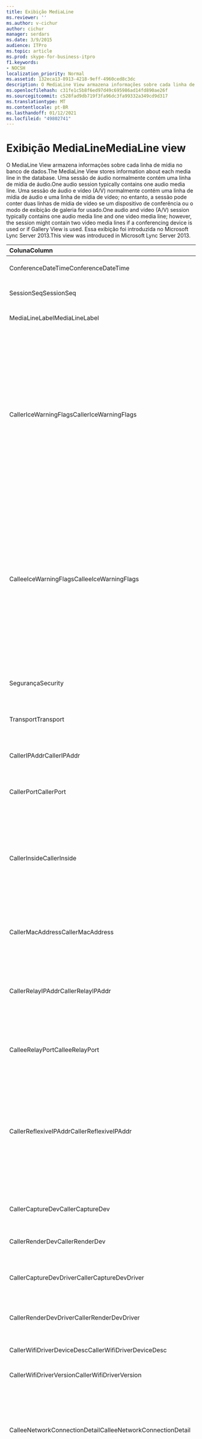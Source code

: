 ```yaml
---
title: Exibição MediaLine
ms.reviewer: ''
ms.author: v-cichur
author: cichur
manager: serdars
ms.date: 3/9/2015
audience: ITPro
ms.topic: article
ms.prod: skype-for-business-itpro
f1.keywords:
- NOCSH
localization_priority: Normal
ms.assetid: 132eca13-8913-4218-9eff-4960ced8c3dc
description: O MediaLine View armazena informações sobre cada linha de mídia no banco de dados. Uma sessão de áudio normalmente contém uma linha de mídia de áudio. Uma sessão de áudio e vídeo (A/V) normalmente contém uma linha de mídia de áudio e uma linha de mídia de vídeo; no entanto, a sessão pode conter duas linhas de mídia de vídeo se um dispositivo de conferência ou o modo de exibição de galeria for usado. Essa exibição foi introduzida no Microsoft Lync Server 2013.
ms.openlocfilehash: c31fe1c5b8f6ed97d49c695986ad14fd890ae26f
ms.sourcegitcommit: c528fad9db719f3fa96dc3fa99332a349cd9d317
ms.translationtype: MT
ms.contentlocale: pt-BR
ms.lasthandoff: 01/12/2021
ms.locfileid: "49802741"
---
```

# <a name="medialine-view"></a><span data-ttu-id="198a3-106">Exibição MediaLine</span><span class="sxs-lookup"><span data-stu-id="198a3-106">MediaLine view</span></span>
 
<span data-ttu-id="198a3-107">O MediaLine View armazena informações sobre cada linha de mídia no banco de dados.</span><span class="sxs-lookup"><span data-stu-id="198a3-107">The MediaLine View stores information about each media line in the database.</span></span> <span data-ttu-id="198a3-108">Uma sessão de áudio normalmente contém uma linha de mídia de áudio.</span><span class="sxs-lookup"><span data-stu-id="198a3-108">One audio session typically contains one audio media line.</span></span> <span data-ttu-id="198a3-109">Uma sessão de áudio e vídeo (A/V) normalmente contém uma linha de mídia de áudio e uma linha de mídia de vídeo; no entanto, a sessão pode conter duas linhas de mídia de vídeo se um dispositivo de conferência ou o modo de exibição de galeria for usado.</span><span class="sxs-lookup"><span data-stu-id="198a3-109">One audio and video (A/V) session typically contains one audio media line and one video media line; however, the session might contain two video media lines if a conferencing device is used or if Gallery View is used.</span></span> <span data-ttu-id="198a3-110">Essa exibição foi introduzida no Microsoft Lync Server 2013.</span><span class="sxs-lookup"><span data-stu-id="198a3-110">This view was introduced in Microsoft Lync Server 2013.</span></span>
  
|<span data-ttu-id="198a3-111">**Coluna**</span><span class="sxs-lookup"><span data-stu-id="198a3-111">**Column**</span></span>|<span data-ttu-id="198a3-112">**Tipo de dados**</span><span class="sxs-lookup"><span data-stu-id="198a3-112">**Data Type**</span></span>|<span data-ttu-id="198a3-113">**detalhes**</span><span class="sxs-lookup"><span data-stu-id="198a3-113">**details**</span></span>|
|:-----|:-----|:-----|
|<span data-ttu-id="198a3-114">ConferenceDateTime</span><span class="sxs-lookup"><span data-stu-id="198a3-114">ConferenceDateTime</span></span>  <br/> |<span data-ttu-id="198a3-115">datetime</span><span class="sxs-lookup"><span data-stu-id="198a3-115">datetime</span></span>  <br/> |<span data-ttu-id="198a3-116">Referenciado na tabela [MediaLine](medialine-0.md).</span><span class="sxs-lookup"><span data-stu-id="198a3-116">Referenced from the [MediaLine table](medialine-0.md).</span></span>  <br/> |
|<span data-ttu-id="198a3-117">SessionSeq</span><span class="sxs-lookup"><span data-stu-id="198a3-117">SessionSeq</span></span>  <br/> |<span data-ttu-id="198a3-118">int</span><span class="sxs-lookup"><span data-stu-id="198a3-118">int</span></span>  <br/> |<span data-ttu-id="198a3-119">Referenciado na tabela [MediaLine](medialine-0.md).</span><span class="sxs-lookup"><span data-stu-id="198a3-119">Referenced from the [MediaLine table](medialine-0.md).</span></span>  <br/> |
|<span data-ttu-id="198a3-120">MediaLineLabel</span><span class="sxs-lookup"><span data-stu-id="198a3-120">MediaLineLabel</span></span>  <br/> |<span data-ttu-id="198a3-121">tinyint</span><span class="sxs-lookup"><span data-stu-id="198a3-121">tinyint</span></span>  <br/> |<span data-ttu-id="198a3-122">Referenciado na tabela [MediaLine](medialine-0.md).</span><span class="sxs-lookup"><span data-stu-id="198a3-122">Referenced from the [MediaLine table](medialine-0.md).</span></span>  <br/> |
|<span data-ttu-id="198a3-123">CallerIceWarningFlags</span><span class="sxs-lookup"><span data-stu-id="198a3-123">CallerIceWarningFlags</span></span>  <br/> |<span data-ttu-id="198a3-124">int</span><span class="sxs-lookup"><span data-stu-id="198a3-124">int</span></span>  <br/> |<span data-ttu-id="198a3-p103">Informações sobre o processo de ICE (Estabelecimento de Conectividade Interativa) descrito em sinalizadores de bits do autor da chamada. Para obter detalhes, consulte a Especificação de protocolo do servidor de monitoramento de Qualidade da Experiência.</span><span class="sxs-lookup"><span data-stu-id="198a3-p103">Information about Interactive Connectivity Establishment (ICE) process described in bits flags for the caller. For details, refer to the Quality of Experience Monitoring Server Protocol Specification.</span></span>  <br/> |
|<span data-ttu-id="198a3-127">CalleeIceWarningFlags</span><span class="sxs-lookup"><span data-stu-id="198a3-127">CalleeIceWarningFlags</span></span>  <br/> |<span data-ttu-id="198a3-128">int</span><span class="sxs-lookup"><span data-stu-id="198a3-128">int</span></span>  <br/> |<span data-ttu-id="198a3-p104">Informações sobre o processo do ICE (Estabelecimento de Conectividade Interativa) descrito em sinalizadores de bits para o chamador. Para detalhes, consulte a Especificação do Protocolo de Servidor do Monitoramento da Qualidade da Experiência.</span><span class="sxs-lookup"><span data-stu-id="198a3-p104">Information about Interactive Connectivity Establishment (ICE) process described in bits flags for the callee. For details, refer to the Quality of Experience Monitoring Server Protocol Specification.</span></span>  <br/> |
|<span data-ttu-id="198a3-131">Segurança</span><span class="sxs-lookup"><span data-stu-id="198a3-131">Security</span></span>  <br/> |<span data-ttu-id="198a3-132">tinyint</span><span class="sxs-lookup"><span data-stu-id="198a3-132">tinyint</span></span>  <br/> |<span data-ttu-id="198a3-p105">Perfil de segurança em uso. 0 é NONE (nenhum), 1 é SRTP, 2 é V1.</span><span class="sxs-lookup"><span data-stu-id="198a3-p105">Security profile in use. 0 is NONE, 1 is SRTP, 2 is V1.</span></span>  <br/> |
|<span data-ttu-id="198a3-135">Transport</span><span class="sxs-lookup"><span data-stu-id="198a3-135">Transport</span></span>  <br/> |<span data-ttu-id="198a3-136">tinyint</span><span class="sxs-lookup"><span data-stu-id="198a3-136">tinyint</span></span>  <br/> |<span data-ttu-id="198a3-p106">Tipo de transporte. 0 é UDP, 1 é TCP.</span><span class="sxs-lookup"><span data-stu-id="198a3-p106">Transport type. 0 is UDP, 1 is TCP.</span></span>  <br/> |
|<span data-ttu-id="198a3-139">CallerIPAddr</span><span class="sxs-lookup"><span data-stu-id="198a3-139">CallerIPAddr</span></span>  <br/> |<span data-ttu-id="198a3-140">var(50)</span><span class="sxs-lookup"><span data-stu-id="198a3-140">var(50)</span></span>  <br/> |<span data-ttu-id="198a3-p107">Endereço IP do chamador. Pode ser um endereço IPv4 ou IPv6.</span><span class="sxs-lookup"><span data-stu-id="198a3-p107">IP address of the caller. This can be either an IPv4 or IPv6 address.</span></span>  <br/> |
|<span data-ttu-id="198a3-143">CallerPort</span><span class="sxs-lookup"><span data-stu-id="198a3-143">CallerPort</span></span>  <br/> |<span data-ttu-id="198a3-144">int</span><span class="sxs-lookup"><span data-stu-id="198a3-144">int</span></span>  <br/> |<span data-ttu-id="198a3-145">Porta usada pelo chamador.</span><span class="sxs-lookup"><span data-stu-id="198a3-145">Port used by the caller.</span></span>  <br/> |
|<span data-ttu-id="198a3-146">CallerInside</span><span class="sxs-lookup"><span data-stu-id="198a3-146">CallerInside</span></span>  <br/> |<span data-ttu-id="198a3-147">bit</span><span class="sxs-lookup"><span data-stu-id="198a3-147">bit</span></span>  <br/> |<span data-ttu-id="198a3-p108">Indica se o chamador está ou não dentro da rede da organização. 1 significa que o chamador está dentro da rede corporativa, 0 significa que está fora.</span><span class="sxs-lookup"><span data-stu-id="198a3-p108">Indicates whether or not the caller is inside the organization network. 1 means that the caller is inside the enterprise network. 0 means that the caller is outside the network.</span></span>  <br/> |
|<span data-ttu-id="198a3-151">CallerMacAddress</span><span class="sxs-lookup"><span data-stu-id="198a3-151">CallerMacAddress</span></span>  <br/> |<span data-ttu-id="198a3-152">varchar(256)</span><span class="sxs-lookup"><span data-stu-id="198a3-152">varchar(256)</span></span>  <br/> |<span data-ttu-id="198a3-153">Endereço MAC da interface de rede usada pelo chamador.</span><span class="sxs-lookup"><span data-stu-id="198a3-153">MAC address of network interface used by caller.</span></span>  <br/> |
|<span data-ttu-id="198a3-154">CallerRelayIPAddr</span><span class="sxs-lookup"><span data-stu-id="198a3-154">CallerRelayIPAddr</span></span>  <br/> |<span data-ttu-id="198a3-155">var(50)</span><span class="sxs-lookup"><span data-stu-id="198a3-155">var(50)</span></span>  <br/> |<span data-ttu-id="198a3-156">Endereço IP do serviço de borda A/V usado pelo chamador.</span><span class="sxs-lookup"><span data-stu-id="198a3-156">IP Address of the A/V Edge service used by the caller.</span></span> <span data-ttu-id="198a3-157">Consulte a [tabela IPAddress para](ipaddress.md) obter mais informações.</span><span class="sxs-lookup"><span data-stu-id="198a3-157">See the [IPAddress table](ipaddress.md) for more information.</span></span> <br/> |
|<span data-ttu-id="198a3-158">CalleeRelayPort</span><span class="sxs-lookup"><span data-stu-id="198a3-158">CalleeRelayPort</span></span>  <br/> |<span data-ttu-id="198a3-159">int</span><span class="sxs-lookup"><span data-stu-id="198a3-159">int</span></span>  <br/> |<span data-ttu-id="198a3-160">Porta usada no serviço de Borda de A/V usado pelo chamador.</span><span class="sxs-lookup"><span data-stu-id="198a3-160">Port used on the A/V Edge service used by the caller.</span></span>  <br/> |
|<span data-ttu-id="198a3-161">CallerReflexiveIPAddr</span><span class="sxs-lookup"><span data-stu-id="198a3-161">CallerReflexiveIPAddr</span></span>  <br/> |<span data-ttu-id="198a3-162">var(50)</span><span class="sxs-lookup"><span data-stu-id="198a3-162">var(50)</span></span>  <br/> |<span data-ttu-id="198a3-163">Endereço IP do chamador conforme relatado pelo serviço de Borda A/V.</span><span class="sxs-lookup"><span data-stu-id="198a3-163">Caller's IP address as reported by the A/V Edge service.</span></span> <span data-ttu-id="198a3-164">Este endereço pode ser diferente do endereço na coluna CallerIPAddr se o cliente estiver localizado atrás de uma NAT, por exemplo.</span><span class="sxs-lookup"><span data-stu-id="198a3-164">This address may be different that the CallerIPAddr if the client is located behind a NAT for example.</span></span>  <br/> |
|<span data-ttu-id="198a3-165">CallerCaptureDev</span><span class="sxs-lookup"><span data-stu-id="198a3-165">CallerCaptureDev</span></span>  <br/> |<span data-ttu-id="198a3-166">varchar(256)</span><span class="sxs-lookup"><span data-stu-id="198a3-166">varchar(256)</span></span>  <br/> |<span data-ttu-id="198a3-167">Nome do dispositivo de captura do chamador.</span><span class="sxs-lookup"><span data-stu-id="198a3-167">Caller's capture device name.</span></span>  <br/> |
|<span data-ttu-id="198a3-168">CallerRenderDev</span><span class="sxs-lookup"><span data-stu-id="198a3-168">CallerRenderDev</span></span>  <br/> |<span data-ttu-id="198a3-169">varchar(256)</span><span class="sxs-lookup"><span data-stu-id="198a3-169">varchar(256)</span></span>  <br/> |<span data-ttu-id="198a3-170">Nome do dispositivo de renderização do chamador.</span><span class="sxs-lookup"><span data-stu-id="198a3-170">Caller's render device name.</span></span>  <br/> |
|<span data-ttu-id="198a3-171">CallerCaptureDevDriver</span><span class="sxs-lookup"><span data-stu-id="198a3-171">CallerCaptureDevDriver</span></span>  <br/> |<span data-ttu-id="198a3-172">varchar(256)</span><span class="sxs-lookup"><span data-stu-id="198a3-172">varchar(256)</span></span>  <br/> |<span data-ttu-id="198a3-173">Nome do driver do dispositivo de captura do chamador.</span><span class="sxs-lookup"><span data-stu-id="198a3-173">Caller's capture device driver name.</span></span>  <br/> |
|<span data-ttu-id="198a3-174">CallerRenderDevDriver</span><span class="sxs-lookup"><span data-stu-id="198a3-174">CallerRenderDevDriver</span></span>  <br/> |<span data-ttu-id="198a3-175">varchar(256)</span><span class="sxs-lookup"><span data-stu-id="198a3-175">varchar(256)</span></span>  <br/> |<span data-ttu-id="198a3-176">Nome do driver do dispositivo de renderização do chamador.</span><span class="sxs-lookup"><span data-stu-id="198a3-176">Caller's render device driver name.</span></span>  <br/> |
|<span data-ttu-id="198a3-177">CallerWifiDriverDeviceDesc</span><span class="sxs-lookup"><span data-stu-id="198a3-177">CallerWifiDriverDeviceDesc</span></span>  <br/> |<span data-ttu-id="198a3-178">varchar(256</span><span class="sxs-lookup"><span data-stu-id="198a3-178">varchar(256</span></span>  <br/> |<span data-ttu-id="198a3-179">Descrição do driver Wifi do chamador.</span><span class="sxs-lookup"><span data-stu-id="198a3-179">Caller's Wifi driver description.</span></span>  <br/> |
|<span data-ttu-id="198a3-180">CallerWifiDriverVersion</span><span class="sxs-lookup"><span data-stu-id="198a3-180">CallerWifiDriverVersion</span></span>  <br/> |<span data-ttu-id="198a3-181">varchar(256)</span><span class="sxs-lookup"><span data-stu-id="198a3-181">varchar(256)</span></span>  <br/> |<span data-ttu-id="198a3-182">Versão do driver Wifi do chamador.</span><span class="sxs-lookup"><span data-stu-id="198a3-182">Caller's Wifi driver version.</span></span>  <br/> |
|<span data-ttu-id="198a3-183">CalleeNetworkConnectionDetail</span><span class="sxs-lookup"><span data-stu-id="198a3-183">CalleeNetworkConnectionDetail</span></span>  <br/> |<span data-ttu-id="198a3-184">varchar(256)</span><span class="sxs-lookup"><span data-stu-id="198a3-184">varchar(256)</span></span>  <br/> |<span data-ttu-id="198a3-185">Detalhes da conexão de rede do chamador.</span><span class="sxs-lookup"><span data-stu-id="198a3-185">Details of caller's network connection.</span></span> <span data-ttu-id="198a3-186">Consulte a [tabela NetworkConnectionDetail para](networkconnectiondetail.md) obter mais informações.</span><span class="sxs-lookup"><span data-stu-id="198a3-186">See the [NetworkConnectionDetail table](networkconnectiondetail.md) for more information.</span></span> <br/> |
|<span data-ttu-id="198a3-187">CallerBssid</span><span class="sxs-lookup"><span data-stu-id="198a3-187">CallerBssid</span></span>  <br/> |<span data-ttu-id="198a3-188">varchar(256)</span><span class="sxs-lookup"><span data-stu-id="198a3-188">varchar(256)</span></span>  <br/> |<span data-ttu-id="198a3-189">Identificador SSID usado pela conexão WiFi do chamador.</span><span class="sxs-lookup"><span data-stu-id="198a3-189">Basic Service Set Identifier used by callers WiFi connection.</span></span>  <br/> |
|<span data-ttu-id="198a3-190">CallerVPN</span><span class="sxs-lookup"><span data-stu-id="198a3-190">CallerVPN</span></span>  <br/> |<span data-ttu-id="198a3-191">bit</span><span class="sxs-lookup"><span data-stu-id="198a3-191">bit</span></span>  <br/> |<span data-ttu-id="198a3-p112">Indica se o chamador se conectou por uma rede virtual privada. 1 é rede virtual privada (VPN), 0 é não-VPN.</span><span class="sxs-lookup"><span data-stu-id="198a3-p112">Indicates whether the caller connected over a virtual private network. 1 is virtual private network (VPN), 0 is non-VPN.</span></span>  <br/> |
|<span data-ttu-id="198a3-194">CalleeIPAddr</span><span class="sxs-lookup"><span data-stu-id="198a3-194">CalleeIPAddr</span></span>  <br/> |<span data-ttu-id="198a3-195">var(50)</span><span class="sxs-lookup"><span data-stu-id="198a3-195">var(50)</span></span>  <br/> |<span data-ttu-id="198a3-196">Endereço IP do receptor da chamada.</span><span class="sxs-lookup"><span data-stu-id="198a3-196">IP address of the callee.</span></span> <span data-ttu-id="198a3-197">Pode ser um endereço IPv4 ou IPv6.</span><span class="sxs-lookup"><span data-stu-id="198a3-197">This can be either an IPv4 or IPv6 address.</span></span>  <br/> |
|<span data-ttu-id="198a3-198">CalleePort</span><span class="sxs-lookup"><span data-stu-id="198a3-198">CalleePort</span></span>  <br/> |<span data-ttu-id="198a3-199">int</span><span class="sxs-lookup"><span data-stu-id="198a3-199">int</span></span>  <br/> |<span data-ttu-id="198a3-200">Porta usada pelo receptor.</span><span class="sxs-lookup"><span data-stu-id="198a3-200">Port used by the callee.</span></span>  <br/> |
|<span data-ttu-id="198a3-201">CalleeInside</span><span class="sxs-lookup"><span data-stu-id="198a3-201">CalleeInside</span></span>  <br/> |<span data-ttu-id="198a3-202">bit</span><span class="sxs-lookup"><span data-stu-id="198a3-202">bit</span></span>  <br/> |<span data-ttu-id="198a3-p114">Indica se o receptor da chamada está dentro da rede corporativa. 1 significa que o receptor está dentro da rede corporativa, 0 significa que está fora.</span><span class="sxs-lookup"><span data-stu-id="198a3-p114">Indicates whether the callee is inside the enterprise network. 1 means callee is inside the enterprise network, 0 means the callee is outside the network.</span></span>  <br/> |
|<span data-ttu-id="198a3-205">CalleeMacAddress</span><span class="sxs-lookup"><span data-stu-id="198a3-205">CalleeMacAddress</span></span>  <br/> |<span data-ttu-id="198a3-206">varchar(256)</span><span class="sxs-lookup"><span data-stu-id="198a3-206">varchar(256)</span></span>  <br/> |<span data-ttu-id="198a3-207">Endereço MAC da interface de rede usada pelo receptor da chamada.</span><span class="sxs-lookup"><span data-stu-id="198a3-207">MAC address of network interface used by callee.</span></span>  <br/> |
|<span data-ttu-id="198a3-208">CalleeRelayIPAddr</span><span class="sxs-lookup"><span data-stu-id="198a3-208">CalleeRelayIPAddr</span></span>  <br/> |<span data-ttu-id="198a3-209">var(50)</span><span class="sxs-lookup"><span data-stu-id="198a3-209">var(50)</span></span>  <br/> |<span data-ttu-id="198a3-210">Endereço IP do serviço de Borda de A/V usado pelo receptor da chamada.</span><span class="sxs-lookup"><span data-stu-id="198a3-210">IP Address of the A/V Edge service used by the callee.</span></span> <span data-ttu-id="198a3-211">Consulte a [tabela IPAddress para](ipaddress.md) obter mais informações.</span><span class="sxs-lookup"><span data-stu-id="198a3-211">See the [IPAddress table](ipaddress.md) for more information.</span></span> <br/> |
|<span data-ttu-id="198a3-212">CalleeRelayPort</span><span class="sxs-lookup"><span data-stu-id="198a3-212">CalleeRelayPort</span></span>  <br/> |<span data-ttu-id="198a3-213">int</span><span class="sxs-lookup"><span data-stu-id="198a3-213">int</span></span>  <br/> |<span data-ttu-id="198a3-214">Porta usada no serviço de Borda de A/V usado pelo receptor da chamada.</span><span class="sxs-lookup"><span data-stu-id="198a3-214">Port used on the A/V Edge service used by the callee.</span></span>  <br/> |
|<span data-ttu-id="198a3-215">CalleeReflexiveIPAddr</span><span class="sxs-lookup"><span data-stu-id="198a3-215">CalleeReflexiveIPAddr</span></span>  <br/> |<span data-ttu-id="198a3-216">var(50)</span><span class="sxs-lookup"><span data-stu-id="198a3-216">var(50)</span></span>  <br/> |<span data-ttu-id="198a3-217">Endereço IP do destinatário da chamada conforme relatado pelo serviço de Borda A/V.</span><span class="sxs-lookup"><span data-stu-id="198a3-217">Callee's IP address as reported by the A/V Edge service.</span></span> <span data-ttu-id="198a3-218">Este endereço pode ser diferente do endereço na coluna CalleeIPAddr se o cliente estiver localizado atrás de uma NAT, por exemplo.</span><span class="sxs-lookup"><span data-stu-id="198a3-218">This address may be different that the CalleeIPAddr if the client is located behind a NAT for example.</span></span>  <br/> |
|<span data-ttu-id="198a3-219">CalleeCaptureDev</span><span class="sxs-lookup"><span data-stu-id="198a3-219">CalleeCaptureDev</span></span>  <br/> |<span data-ttu-id="198a3-220">var(50)</span><span class="sxs-lookup"><span data-stu-id="198a3-220">var(50)</span></span>  <br/> |<span data-ttu-id="198a3-221">Nome do dispositivo de captura do destinatário da chamada.</span><span class="sxs-lookup"><span data-stu-id="198a3-221">Callee's capture device name.</span></span>  <br/> |
|<span data-ttu-id="198a3-222">CalleeRenderDev</span><span class="sxs-lookup"><span data-stu-id="198a3-222">CalleeRenderDev</span></span>  <br/> |<span data-ttu-id="198a3-223">varchar(256)</span><span class="sxs-lookup"><span data-stu-id="198a3-223">varchar(256)</span></span>  <br/> |<span data-ttu-id="198a3-224">Nome do dispositivo de renderização do destinatário da chamada.</span><span class="sxs-lookup"><span data-stu-id="198a3-224">Callee's render device name.</span></span>  <br/> |
|<span data-ttu-id="198a3-225">CalleeCaptureDevDriver</span><span class="sxs-lookup"><span data-stu-id="198a3-225">CalleeCaptureDevDriver</span></span>  <br/> |<span data-ttu-id="198a3-226">varchar(256)</span><span class="sxs-lookup"><span data-stu-id="198a3-226">varchar(256)</span></span>  <br/> |<span data-ttu-id="198a3-227">Nome do driver do dispositivo de captura do destinatário da chamada.</span><span class="sxs-lookup"><span data-stu-id="198a3-227">Callee's capture device driver name.</span></span>  <br/> |
|<span data-ttu-id="198a3-228">CalleeRenderDevDriver</span><span class="sxs-lookup"><span data-stu-id="198a3-228">CalleeRenderDevDriver</span></span>  <br/> |<span data-ttu-id="198a3-229">varchar(256)</span><span class="sxs-lookup"><span data-stu-id="198a3-229">varchar(256)</span></span>  <br/> |<span data-ttu-id="198a3-230">Nome do driver do dispositivo de renderização do destinatário da chamada.</span><span class="sxs-lookup"><span data-stu-id="198a3-230">Callee's render device driver name.</span></span>  <br/> |
|<span data-ttu-id="198a3-231">CalleeWifiDriverDeviceDesc</span><span class="sxs-lookup"><span data-stu-id="198a3-231">CalleeWifiDriverDeviceDesc</span></span>  <br/> |<span data-ttu-id="198a3-232">varchar(256)</span><span class="sxs-lookup"><span data-stu-id="198a3-232">varchar(256)</span></span>  <br/> |<span data-ttu-id="198a3-233">Descrição do driver Wifi do destinatário da chamada.</span><span class="sxs-lookup"><span data-stu-id="198a3-233">Callee's Wifi driver description.</span></span>  <br/> |
|<span data-ttu-id="198a3-234">CalleeWifiDriverVersion</span><span class="sxs-lookup"><span data-stu-id="198a3-234">CalleeWifiDriverVersion</span></span>  <br/> |<span data-ttu-id="198a3-235">varchar(256</span><span class="sxs-lookup"><span data-stu-id="198a3-235">varchar(256</span></span>  <br/> |<span data-ttu-id="198a3-236">Versão do driver Wifi do destinatário da chamada.</span><span class="sxs-lookup"><span data-stu-id="198a3-236">Callee's Wifi driver version.</span></span>  <br/> |
|<span data-ttu-id="198a3-237">CalleeNetworkConnectionDetail</span><span class="sxs-lookup"><span data-stu-id="198a3-237">CalleeNetworkConnectionDetail</span></span>  <br/> |<span data-ttu-id="198a3-238">varchar(256)</span><span class="sxs-lookup"><span data-stu-id="198a3-238">varchar(256)</span></span>  <br/> |<span data-ttu-id="198a3-239">Detalhes da conexão de rede do destinatário da chamada.</span><span class="sxs-lookup"><span data-stu-id="198a3-239">Details of callee's network connection.</span></span> <span data-ttu-id="198a3-240">Consulte a [tabela NetworkConnectionDetail para](networkconnectiondetail.md) obter mais informações.</span><span class="sxs-lookup"><span data-stu-id="198a3-240">See the [NetworkConnectionDetail table](networkconnectiondetail.md) for more information.</span></span> <br/> |
|<span data-ttu-id="198a3-241">CalleeBssid</span><span class="sxs-lookup"><span data-stu-id="198a3-241">CalleeBssid</span></span>  <br/> |<span data-ttu-id="198a3-242">varchar(256)</span><span class="sxs-lookup"><span data-stu-id="198a3-242">varchar(256)</span></span>  <br/> |<span data-ttu-id="198a3-243">Identificador do Conjunto de Serviços Básicos usado pela conexão WiFi do destinatário da chamada.</span><span class="sxs-lookup"><span data-stu-id="198a3-243">Basic Service Set Identifier used by callee's WiFi connection.</span></span>  <br/> |
|<span data-ttu-id="198a3-244">CalleeVPN</span><span class="sxs-lookup"><span data-stu-id="198a3-244">CalleeVPN</span></span>  <br/> |<span data-ttu-id="198a3-245">bit</span><span class="sxs-lookup"><span data-stu-id="198a3-245">bit</span></span>  <br/> |<span data-ttu-id="198a3-p118">Indica se o receptor da chamada se conectou por uma rede virtual privada. 1 é rede virtual privada (VPN), 0 é não-VPN.</span><span class="sxs-lookup"><span data-stu-id="198a3-p118">Indicates whether the callee connected over a virtual private network. 1 is virtual private network (VPN), 0 is non-VPN.</span></span>  <br/> |
|<span data-ttu-id="198a3-248">ConversationalMOS</span><span class="sxs-lookup"><span data-stu-id="198a3-248">ConversationalMOS</span></span>  <br/> |<span data-ttu-id="198a3-249">decimal(3,2)</span><span class="sxs-lookup"><span data-stu-id="198a3-249">decimal(3,2)</span></span>  <br/> |<span data-ttu-id="198a3-250">MOS da Conversa de Banda Estreita das sessões de áudio (com base nos dois fluxos de áudio).</span><span class="sxs-lookup"><span data-stu-id="198a3-250">Narrowband Conversational MOS of the audio sessions (based on both audio streams).</span></span>  <br/> |
|<span data-ttu-id="198a3-251">AppliedBandwidthLimit</span><span class="sxs-lookup"><span data-stu-id="198a3-251">AppliedBandwidthLimit</span></span>  <br/> |<span data-ttu-id="198a3-252">int</span><span class="sxs-lookup"><span data-stu-id="198a3-252">int</span></span>  <br/> |<span data-ttu-id="198a3-p119">Esta é a largura de banda real aplicada a um dado fluxo de envio, considerando várias configurações de política (TURN, API, SDP, Servidor de Políticas, etc.). Não deve ser confundida com a largura de banda real porque pode haver uma largura de banda real menor com base na estimativa da largura de banda. Esta é basicamente a largura de banda máxima que o fluxo de envio pode usar, salvo limites impostos pela estimativa da largura de banda.</span><span class="sxs-lookup"><span data-stu-id="198a3-p119">This is the actual bandwidth applied to the given send side stream given various policy settings (TURN, API, SDP, Policy Server, etc.). This should not to be confused with the effective bandwidth because there can be a lower effective bandwidth based on the bandwidth estimate. This is basically the maximum bandwidth the send stream can take barring limits imposed by the bandwidth estimate.</span></span>  <br/> |
|<span data-ttu-id="198a3-256">AppliedBandwidthSource</span><span class="sxs-lookup"><span data-stu-id="198a3-256">AppliedBandwidthSource</span></span>  <br/> |<span data-ttu-id="198a3-257">varchar(256)</span><span class="sxs-lookup"><span data-stu-id="198a3-257">varchar(256)</span></span>  <br/> |<span data-ttu-id="198a3-258">Origem da capacidade da largura de banda imposta.</span><span class="sxs-lookup"><span data-stu-id="198a3-258">Source of the bandwidth cap being imposed.</span></span> <span data-ttu-id="198a3-259">Ele descreve de onde vem o limite de largura de banda (por exemplo, "Servidor de Políticas", "Servidor TURN" ou "Modalidade").</span><span class="sxs-lookup"><span data-stu-id="198a3-259">It describes where the bandwidth limit is coming from (for example, "Policy Server", "TURN Server", or "Modality").</span></span>  <br/> |
|<span data-ttu-id="198a3-260">Chamador</span><span class="sxs-lookup"><span data-stu-id="198a3-260">Caller</span></span>  <br/> |<span data-ttu-id="198a3-261">bit</span><span class="sxs-lookup"><span data-stu-id="198a3-261">bit</span></span>  <br/> |<span data-ttu-id="198a3-262">Indica se as métricas do chamador foram recebidas; 1 é sim, 0 é não.</span><span class="sxs-lookup"><span data-stu-id="198a3-262">Indicates whether metrics from the caller were received; 1 is yes, 0 is no.</span></span>  <br/> |
|<span data-ttu-id="198a3-263">Destinatário da chamada</span><span class="sxs-lookup"><span data-stu-id="198a3-263">Callee</span></span>  <br/> |<span data-ttu-id="198a3-264">bit</span><span class="sxs-lookup"><span data-stu-id="198a3-264">bit</span></span>  <br/> |<span data-ttu-id="198a3-265">Indica se as métricas do receptor da chamada foram recebidas; 1 é sim, 0 é não.</span><span class="sxs-lookup"><span data-stu-id="198a3-265">Indicates whether metrics from the call receiver were received; 1 is yes, 0 is no.</span></span>  <br/> |
|<span data-ttu-id="198a3-266">MidCallReport</span><span class="sxs-lookup"><span data-stu-id="198a3-266">MidCallReport</span></span>  <br/> |<span data-ttu-id="198a3-267">bit</span><span class="sxs-lookup"><span data-stu-id="198a3-267">bit</span></span>  <br/> |<span data-ttu-id="198a3-268">Indica se o relatório refere-se a uma parte da chamada ou à chamada completa.</span><span class="sxs-lookup"><span data-stu-id="198a3-268">Indicates whether the report is for a portion of the call or for the complete call.</span></span>  <br/> |
|<span data-ttu-id="198a3-269">ClassifiedPoorCall</span><span class="sxs-lookup"><span data-stu-id="198a3-269">ClassifiedPoorCall</span></span>  <br/> |<span data-ttu-id="198a3-270">bit</span><span class="sxs-lookup"><span data-stu-id="198a3-270">bit</span></span>  <br/> |<span data-ttu-id="198a3-271">Indica se uma chamada foi classificada como ruim (1) ou boa (0).</span><span class="sxs-lookup"><span data-stu-id="198a3-271">Indicates whether a call was classified as a poor call (1) or as a good call (0).</span></span>  <br/> |
|<span data-ttu-id="198a3-272">CallerConnectivityICE</span><span class="sxs-lookup"><span data-stu-id="198a3-272">CallerConnectivityICE</span></span>  <br/> |<span data-ttu-id="198a3-273">tinyint</span><span class="sxs-lookup"><span data-stu-id="198a3-273">tinyint</span></span>  <br/> |<span data-ttu-id="198a3-274">Indica se o chamador se conectou à rede usando o protocolo ICE (Internet Connectivity Establishment).</span><span class="sxs-lookup"><span data-stu-id="198a3-274">Indicates whether the caller connected to the network using the ICE protocol (Internet Connectivity Establishment).</span></span>  <br/> |
|<span data-ttu-id="198a3-275">CalleeConnectivityICE</span><span class="sxs-lookup"><span data-stu-id="198a3-275">CalleeConnectivityICE</span></span>  <br/> |<span data-ttu-id="198a3-276">tinyint</span><span class="sxs-lookup"><span data-stu-id="198a3-276">tinyint</span></span>  <br/> |<span data-ttu-id="198a3-277">Indica se o usuário receptor da chamada se conectou à rede usando o protocolo ICE (Internet Connectivity Establishment).</span><span class="sxs-lookup"><span data-stu-id="198a3-277">Indicates whether the user called connected to the network using the ICE protocol (Internet Connectivity Establishment).</span></span>  <br/> |
   

